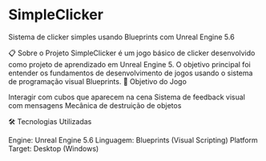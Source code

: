 # SimpleClicker
Sistema de clicker simples usando Blueprints com Unreal Engine 5.6


📋 Sobre o Projeto
SimpleClicker é um jogo básico de clicker desenvolvido como projeto de aprendizado em Unreal Engine 5. O objetivo principal foi entender os fundamentos de desenvolvimento de jogos usando o sistema de programação visual Blueprints.
🎯 Objetivo do Jogo

Interagir com cubos que aparecem na cena
Sistema de feedback visual com mensagens
Mecânica de destruição de objetos

🛠️ Tecnologias Utilizadas

Engine: Unreal Engine 5.6
Linguagem: Blueprints (Visual Scripting)
Platform Target: Desktop (Windows)
